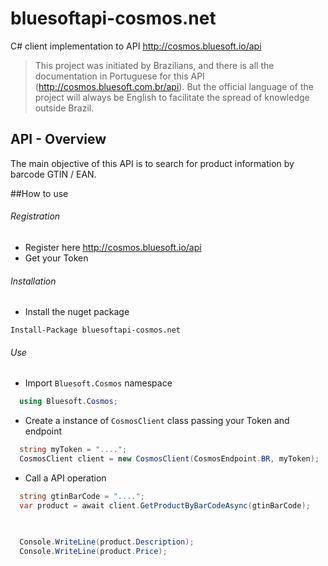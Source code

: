 # bluesoftapi-cosmos.net
C# client implementation to API http://cosmos.bluesoft.io/api

> This project was initiated by Brazilians, and there is all the documentation in Portuguese for this API (http://cosmos.bluesoft.com.br/api). But the official language of the project will always be English to facilitate the spread of knowledge outside Brazil.

## API - Overview
The main objective of this API is to search for product information by barcode GTIN / EAN.

##How to use
###### Registration
+ Register here http://cosmos.bluesoft.io/api
+ Get your Token

###### Installation
+ Install the nuget package
```
Install-Package bluesoftapi-cosmos.net
```

###### Use
+ Import `Bluesoft.Cosmos` namespace
```c#
  using Bluesoft.Cosmos;
```
+ Create a instance of `CosmosClient` class passing your Token and endpoint

```c#
  string myToken = "....";
  CosmosClient client = new CosmosClient(CosmosEndpoint.BR, myToken);
```
+ Call a API operation
```c#
  string gtinBarCode = "....";
  var product = await client.GetProductByBarCodeAsync(gtinBarCode);
  
  

  Console.WriteLine(product.Description);
  Console.WriteLine(product.Price);
```


